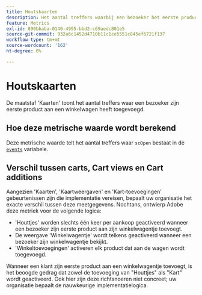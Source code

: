 ```yaml
---
title: Houtskaarten
description: Het aantal treffers waarbij een bezoeker het eerste product aan een winkelwagentje heeft toegevoegd.
feature: Metrics
exl-id: 890bbaba-0140-4995-bbd2-c69aedc801e5
source-git-commit: 932a6c1452d4710b11c1ce5551c845ef6721f137
workflow-type: tm+mt
source-wordcount: '162'
ht-degree: 0%

---
```


# Houtskaarten

De maatstaf &#39;Kaarten&#39; toont het aantal treffers waar een bezoeker zijn eerste product aan een winkelwagen heeft toegevoegd.

## Hoe deze metrische waarde wordt berekend

Deze metrische waarde telt het aantal treffers waar `scOpen` bestaat in de [`events`](/help/implement/vars/page-vars/events/events-overview.md) variabele.

## Verschil tussen carts, Cart views en Cart additions

Aangezien &#39;Kaarten&#39;, &#39;Kaartweergaven&#39; en &#39;Kart-toevoegingen&#39; gebeurtenissen zijn die implementatie vereisen, bepaalt uw organisatie het exacte verschil tussen deze meetgegevens. Nochtans, ontwierp Adobe deze metriek voor de volgende logica:

* &#39;Houttjes&#39; worden slechts één keer per aankoop geactiveerd wanneer een bezoeker zijn eerste product aan zijn winkelwagentje toevoegt.
* De weergave &#39;Winkelwagentje&#39; wordt telkens geactiveerd wanneer een bezoeker zijn winkelwagentje bekijkt.
* &#39;Winkeltoevoegingen&#39; activeren elk product dat aan de wagen wordt toegevoegd.

Wanneer een klant zijn eerste product aan een winkelwagentje toevoegt, is het beoogde gedrag dat zowel de toevoeging van &quot;Houttjes&quot; als &quot;Kart&quot; wordt geactiveerd. Ook hier zijn deze richtsnoeren niet concreet; uw organisatie bepaalt de nauwkeurige implementatielogica.
